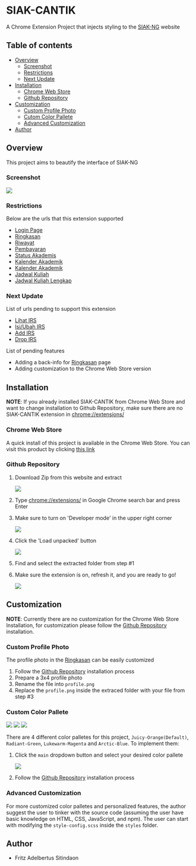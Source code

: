 # SIAK-CANTIK

A Chrome Extension Project that injects styling to the [SIAK-NG](https://academic.ui.ac.id/main/Authentication/) website

## Table of contents

- [Overview](#overview)
  - [Screenshot](#screenshot)
  - [Restrictions](#restrictions)
  - [Next Update](#next-update)
- [Installation](#installation)
  - [Chrome Web Store](#chrome-web-store)
  - [Github Repository](#github-repository)
- [Customization](#customization)
  - [Custom Profile Photo](#custom-profile-photo)
  - [Cutom Color Pallete](#custom-color-pallete)
  - [Advanced Customization](#advanced-customization)
- [Author](#author)

## Overview

This project aims to beautify the interface of SIAK-NG

### Screenshot

![](./README/screenshots/preview-jo.png)

### Restrictions
Below are the urls that this extension supported
- [Login Page](https://academic.ui.ac.id/main/Authentication/)
- [Ringkasan](https://academic.ui.ac.id/main/Academic/Summary)
- [Riwayat](https://academic.ui.ac.id/main/Academic/HistoryByTerm)
- [Pembayaran](https://academic.ui.ac.id/main/Academic/Payment)
- [Status Akademis](https://academic.ui.ac.id/main/Academic/StatusList)
- [Kalender Akademik](https://academic.ui.ac.id/main/Academic/StatusList)
- [Kalender Akademik](https://academic.ui.ac.id/main/CalendarUI/Index)
- [Jadwal Kuliah](https://academic.ui.ac.id/main/Schedule/Index)
- [Jadwal Kuliah Lengkap](https://academic.ui.ac.id/main/Schedule/IndexOthers)

### Next Update
List of urls pending to support this extension
- [Lihat IRS](https://academic.ui.ac.id/main/CoursePlan/CoursePlanViewSummary)
- [Isi/Ubah IRS](https://academic.ui.ac.id/main/CoursePlan/CoursePlanEdit)
- [Add IRS](https://academic.ui.ac.id/main/CoursePlan/CoursePlanAdd)
- [Drop IRS](https://academic.ui.ac.id/main/CoursePlan/CoursePlanDrop)

List of pending features
- Adding a back-info for [Ringkasan](https://academic.ui.ac.id/main/Academic/Summary) page
- Adding customization to the Chrome Web Store version
## Installation

**NOTE**: If you already installed SIAK-CANTIK from Chrome Web Store and want to change installation to Github Repository, make sure there are no SIAK-CANTIK extension in [chrome://extensions/](chrome://extensions/)

### Chrome Web Store

A quick install of this project is available in the Chrome Web Store. You can visit this product by clicking [this link](https://chromewebstore.google.com/detail/siak-cantik/ddgjglpedngdiclljopcmmpjdhnnjgkp?authuser=0&hl=en)

### Github Repository

1. Download Zip from this website and extract

   ![](./README/installation/3.png)
2. Type [chrome://extensions/](chrome://extensions/) in Google Chrome search bar and press Enter
3. Make sure to turn on 'Developer mode' in the upper right corner

   ![](./README/installation/1.png)

4. Click the 'Load unpacked' button

    ![](./README/installation/2.png)

5. Find and select the extracted folder from step #1
6. Make sure the extension is on, refresh it, and you are ready to go!

    ![](./README/installation/4.png)

## Customization

**NOTE**: Currently there are no customization for the Chrome Web Store Installation, for customization please follow the [Github Repository](#github-repository) installation.

### Custom Profile Photo
The profile photo in the [Ringkasan](https://academic.ui.ac.id/main/Academic/Summary) can be easily customized

1. Follow the [Github Repository](#github-repository) installation process
2. Prepare a 3x4 profile photo
3. Rename the file into `profile.png`
4. Replace the `profile.png` inside the extraced folder with your file from step #3

### Custom Color Pallete
![](./README/screenshots/preview-rg.png)
![](./README/screenshots/preview-lm.png)
![](./README/screenshots/preview-ab.png)

There are 4 different color palletes for this project, `Juicy-Orange(Default)`, `Radiant-Green`, `Lukewarm-Magenta` and `Arctic-Blue`.
To implement them:
1. Click the `main` dropdown button and select your desired color pallete

    ![](./README/installation/5.png)
2. Follow the [Github Repository](#github-repository) installation process

### Advanced Customization
For more customized color palletes and personalized features, the author suggest the user to tinker with the source code (assuming the user have basic knowledge on HTML, CSS, JavaScript, and npm). The user can start with modifying the `style-config.scss` inside the `styles` folder.

## Author

- Fritz Adelbertus Sitindaon 
